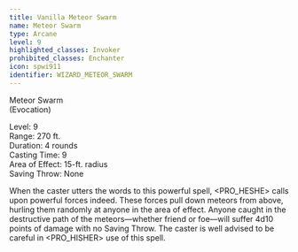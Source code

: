 ```yaml
---
title: Vanilla Meteor Swarm
name: Meteor Swarm
type: Arcane
level: 9
highlighted_classes: Invoker
prohibited_classes: Enchanter
icon: spwi911
identifier: WIZARD_METEOR_SWARM
---
```

Meteor Swarm  
(Evocation)  
  
Level: 9  
Range: 270 ft.  
Duration: 4 rounds  
Casting Time: 9  
Area of Effect: 15-ft. radius  
Saving Throw: None  
  
When the caster utters the words to this powerful spell, &lt;PRO_HESHE&gt; calls upon powerful forces indeed. These forces pull down meteors from above, hurling them randomly at anyone in the area of effect. Anyone caught in the destructive path of the meteors—whether friend or foe—will suffer 4d10 points of damage with no Saving Throw. The caster is well advised to be careful in &lt;PRO_HISHER&gt; use of this spell.  
